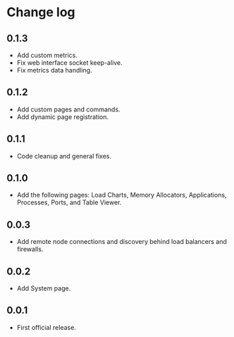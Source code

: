 # Change log

## 0.1.3

* Add custom metrics.
* Fix web interface socket keep-alive.
* Fix metrics data handling.


## 0.1.2

* Add custom pages and commands.
* Add dynamic page registration.


## 0.1.1

* Code cleanup and general fixes.


## 0.1.0

* Add the following pages: Load Charts, Memory Allocators, Applications, Processes, Ports, and Table Viewer.


## 0.0.3

* Add remote node connections and discovery behind load balancers and firewalls.


## 0.0.2

* Add System page.


## 0.0.1

* First official release.